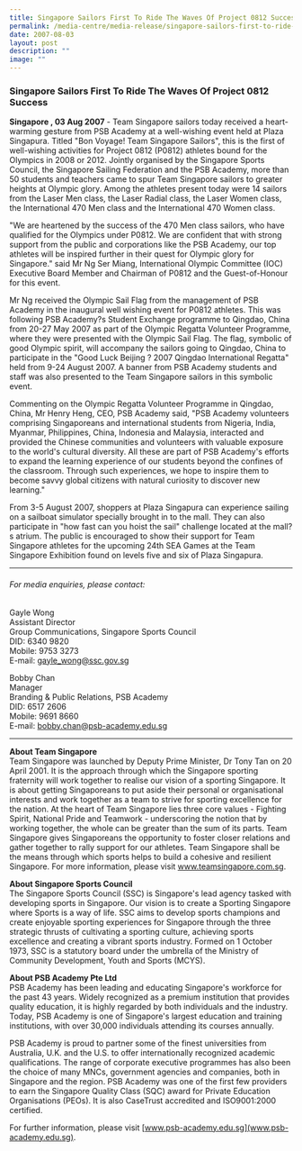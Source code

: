 ```yaml
---
title: Singapore Sailors First To Ride The Waves Of Project 0812 Success
permalink: /media-centre/media-release/singapore-sailors-first-to-ride-the-waves-of-project-0812-success/
date: 2007-08-03
layout: post
description: ""
image: ""
---
```

### **Singapore Sailors First To Ride The Waves Of Project 0812 Success**

**Singapore , 03 Aug 2007** - Team Singapore sailors today received a heart-warming gesture from PSB Academy at a well-wishing event held at Plaza Singapura. Titled "Bon Voyage! Team Singapore Sailors", this is the first of well-wishing activities for Project 0812 (P0812) athletes bound for the Olympics in 2008 or 2012. Jointly organised by the Singapore Sports Council, the Singapore Sailing Federation and the PSB Academy, more than 50 students and teachers came to spur Team Singapore sailors to greater heights at Olympic glory. Among the athletes present today were 14 sailors from the Laser Men class, the Laser Radial class, the Laser Women class, the International 470 Men class and the International 470 Women class.

"We are heartened by the success of the 470 Men class sailors, who have qualified for the Olympics under P0812. We are confident that with strong support from the public and corporations like the PSB Academy, our top athletes will be inspired further in their quest for Olympic glory for Singapore." said Mr Ng Ser Miang, International Olympic Committee (IOC) Executive Board Member and Chairman of P0812 and the Guest-of-Honour for this event.

Mr Ng received the Olympic Sail Flag from the management of PSB Academy in the inaugural well wishing event for P0812 athletes. This was following PSB Academy?s Student Exchange programme to Qingdao, China from 20-27 May 2007 as part of the Olympic Regatta Volunteer Programme, where they were presented with the Olympic Sail Flag. The flag, symbolic of good Olympic spirit, will accompany the sailors going to Qingdao, China to participate in the "Good Luck Beijing ? 2007 Qingdao International Regatta" held from 9-24 August 2007. A banner from PSB Academy students and staff was also presented to the Team Singapore sailors in this symbolic event.

Commenting on the Olympic Regatta Volunteer Programme in Qingdao, China, Mr Henry Heng, CEO, PSB Academy said, "PSB Academy volunteers comprising Singaporeans and international students from Nigeria, India, Myanmar, Philippines, China, Indonesia and Malaysia, interacted and provided the Chinese communities and volunteers with valuable exposure to the world's cultural diversity. All these are part of PSB Academy's efforts to expand the learning experience of our students beyond the confines of the classroom. Through such experiences, we hope to inspire them to become savvy global citizens with natural curiosity to discover new learning."

From 3-5 August 2007, shoppers at Plaza Singapura can experience sailing on a sailboat simulator specially brought in to the mall. They can also participate in "how fast can you hoist the sail" challenge located at the mall?s atrium. The public is encouraged to show their support for Team Singapore athletes for the upcoming 24th SEA Games at the Team Singapore Exhibition found on levels five and six of Plaza Singapura.

---

###### For media enquiries, please contact:

Gayle Wong<br>
Assistant Director<br>
Group Communications, Singapore Sports Council<br>
DID: 6340 9820<br>
Mobile: 9753 3273<br>
E-mail: gayle_wong@ssc.gov.sg

Bobby Chan<br>
Manager<br>
Branding & Public Relations, PSB Academy<br>
DID: 6517 2606<br>
Mobile: 9691 8660<br>
E-mail: bobby.chan@psb-academy.edu.sg

---

**About Team Singapore**
<br>
Team Singapore was launched by Deputy Prime Minister, Dr Tony Tan on 20 April 2001. It is the approach through which the Singapore sporting fraternity will work together to realise our vision of a sporting Singapore. It is about getting Singaporeans to put aside their personal or organisational interests and work together as a team to strive for sporting excellence for the nation. At the heart of Team Singapore lies three core values - Fighting Spirit, National Pride and Teamwork - underscoring the notion that by working together, the whole can be greater than the sum of its parts. Team Singapore gives Singaporeans the opportunity to foster closer relations and gather together to rally support for our athletes. Team Singapore shall be the means through which sports helps to build a cohesive and resilient Singapore. For more information, please visit www.teamsingapore.com.sg.

**About Singapore Sports Council**
<br>
The Singapore Sports Council (SSC) is Singapore's lead agency tasked with developing sports in Singapore. Our vision is to create a Sporting Singapore where Sports is a way of life. SSC aims to develop sports champions and create enjoyable sporting experiences for Singapore through the three strategic thrusts of cultivating a sporting culture, achieving sports excellence and creating a vibrant sports industry. Formed on 1 October 1973, SSC is a statutory board under the umbrella of the Ministry of Community Development, Youth and Sports (MCYS).

**About PSB Academy Pte Ltd**
<br>
PSB Academy has been leading and educating Singapore's workforce for the past 43 years. Widely recognized as a premium institution that provides quality education, it is highly regarded by both individuals and the industry. Today, PSB Academy is one of Singapore's largest education and training institutions, with over 30,000 individuals attending its courses annually.

PSB Academy is proud to partner some of the finest universities from Australia, U.K. and the U.S. to offer internationally recognized academic qualifications. The range of corporate executive programmes has also been the choice of many MNCs, government agencies and companies, both in Singapore and the region. PSB Academy was one of the first few providers to earn the Singapore Quality Class (SQC) award for Private Education Organisations (PEOs). It is also CaseTrust accredited and ISO9001:2000 certified.

For further information, please visit [www.psb-academy.edu.sg](www.psb-academy.edu.sg).
